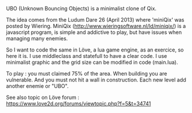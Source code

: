 
UBO (Unknown Bouncing Objects) is a minimalist clone of Qix.

The idea comes from the Ludum Dare 26 (April 2013) where 'miniQix' was posted by Wiering.
MiniQix (http://www.wieringsoftware.nl/ld/miniqix/) is a javascript program, is simple and addictive to play, but have
issues when managing many enemies.

So I want to code the same in Löve, a lua game engine, as an exercice, so here it is.
I use middleclass and statefull to have a clear code. I use minimalist graphic and the grid size can be modified in code (main.lua).

To play : you must claimed 75% of the area. When building you are vulnerable. And you must not hit a wall in construction.
Each new level add another enemie or "UBO".

See also topic on Löve forum : https://www.love2d.org/forums/viewtopic.php?f=5&t=34741 